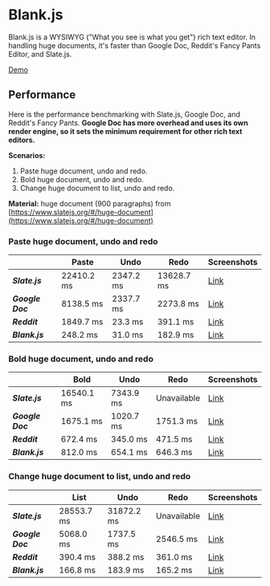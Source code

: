 # Blank.js
Blank.js is a WYSIWYG ("What you see is what you get") rich text editor. In handling huge documents, it's faster than Google Doc, Reddit's Fancy Pants Editor, and Slate.js.

[Demo](https://blankjs.herokuapp.com/)

## Performance
Here is the performance benchmarking with Slate.js, Google Doc, and Reddit's Fancy Pants. **Google Doc has more overhead and uses its own render engine, so it sets the minimum requirement for other rich text editors.**

**Scenarios:**
1. Paste huge document, undo and redo.
2. Bold huge document, undo and redo.
3. Change huge document to list, undo and redo.

**Material:** huge document (900 paragraphs) from [https://www.slatejs.org/#/huge-document](https://www.slatejs.org/#/huge-document)

### Paste huge document, undo and redo

|               | Paste           | Undo      | Redo     | Screenshots |
| ------------- | --------------- | --------- | -------- | ----------- |
| **_Slate.js_** | 22410.2 ms | 2347.2 ms | 13628.7 ms | [Link](img/benchmark-paste-slate.jpg) |
| **_Google Doc_** | 8138.5 ms | 2337.7 ms | 2273.8 ms | [Link](img/benchmark-paste-google_doc.jpg) |
| **_Reddit_** | 1849.7 ms | 23.3 ms | 391.1 ms | [Link](img/benchmark-paste-reddit.jpg) |
| **_Blank.js_** | 248.2 ms | 31.0 ms | 182.9 ms | [Link](img/benchmark-paste-blank.jpg) |

### Bold huge document, undo and redo

|               | Bold           | Undo      | Redo     | Screenshots |
| ------------- | --------------- | --------- | -------- | ----------- |
| **_Slate.js_** | 16540.1 ms | 7343.9 ms | Unavailable | [Link](img/benchmark-bold-slate.jpg) |
| **_Google Doc_** | 1675.1 ms | 1020.7 ms | 1751.3 ms | [Link](img/benchmark-bold-google_doc.jpg) |
| **_Reddit_** | 672.4 ms | 345.0 ms | 471.5 ms | [Link](img/benchmark-bold-reddit.jpg) |
| **_Blank.js_** | 812.0 ms | 654.1 ms | 646.3 ms | [Link](img/benchmark-bold-blank.jpg) |

### Change huge document to list, undo and redo

|               | List           | Undo      | Redo     | Screenshots |
| ------------- | --------------- | --------- | -------- | ----------- |
| **_Slate.js_** | 28553.7 ms | 31872.2 ms | Unavailable | [Link](img/benchmark-list-slate.jpg) |
| **_Google Doc_** | 5068.0 ms | 1737.5 ms | 2546.5 ms | [Link](img/benchmark-list-google_doc.jpg) |
| **_Reddit_** | 390.4 ms | 388.2 ms | 361.0 ms | [Link](img/benchmark-list-reddit.jpg) |
| **_Blank.js_** | 166.8 ms | 183.9 ms | 165.2 ms | [Link](img/benchmark-list-blank.jpg) |

